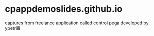 # cpappdemoslides.github.io
captures from freelance application called control pega developed by ypetrilli
